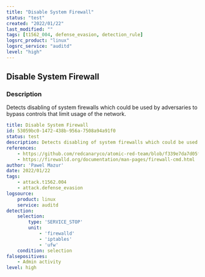 ```yaml
---
title: "Disable System Firewall"
status: "test"
created: "2022/01/22"
last_modified: ""
tags: [t1562_004, defense_evasion, detection_rule]
logsrc_product: "linux"
logsrc_service: "auditd"
level: "high"
---
```


## Disable System Firewall

### Description

Detects disabling of system firewalls which could be used by adversaries to bypass controls that limit usage of the network.

```yml
title: Disable System Firewall
id: 53059bc0-1472-438b-956a-7508a94a91f0
status: test
description: Detects disabling of system firewalls which could be used by adversaries to bypass controls that limit usage of the network.
references:
    - https://github.com/redcanaryco/atomic-red-team/blob/f339e7da7d05f6057fdfcdd3742bfcf365fee2a9/atomics/T1562.004/T1562.004.md
    - https://firewalld.org/documentation/man-pages/firewall-cmd.html
author: 'Pawel Mazur'
date: 2022/01/22
tags:
    - attack.t1562.004
    - attack.defense_evasion
logsource:
    product: linux
    service: auditd
detection:
    selection:
        type: 'SERVICE_STOP'
        unit:
            - 'firewalld'
            - 'iptables'
            - 'ufw'
    condition: selection
falsepositives:
    - Admin activity
level: high

```
